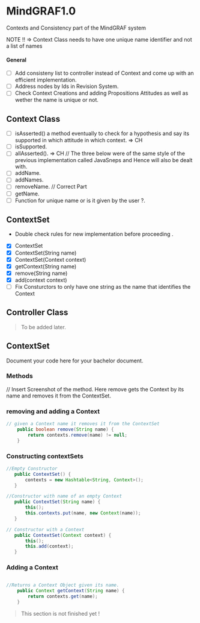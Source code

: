 # MindGRAF1.0 
Contexts and Consistency part of the MindGRAF system

NOTE !!
=> Context Class needs to have one unique name identifier and not a list of names

#### General 
- [ ] Add consisteny list to controller instead of Context and come up with an efficient implementation.
- [ ] Address nodes by Ids in Revision System.
- [ ] Check Context Creations and adding Propositions Attitudes as well as wether the name is unique or not.

## Context Class
- [ ] isAsserted() a method eventually to check for a hypothesis and say its supported in which attitude in which context. => CH
- [ ] isSupported. 
- [ ] allAsserted(). => CH
//  The three below were of the same style of the previous implementation called JavaSneps and Hence will also be dealt with.
- [ ] addName.
- [ ] addNames.
- [ ] removeName.
// Correct Part
- [ ] getName.
- [ ] Function for unique name or is it given by the user ?.

## ContextSet
- Double check rules for new implementation before proceeding .
- [x] ContextSet
- [x] ContextSet(String name)
- [x] ContextSet(Context context)
- [x] getContext(String name)
- [x] remove(String name)
- [x] add(context context)
- [ ] Fix Consturctors to only have one string as the name that identifies the Context

## Controller Class
> To be added later.

## ContextSet
Document your code here for your bachelor document.

### Methods

// Insert Screenshot of the method. 
Here remove gets the Context by its name and removes it from the ContextSet.

### removing and adding a Context
```java
// given a Context name it removes it from the ContextSet
    public boolean remove(String name) {
        return contexts.remove(name) != null;
    }
```
### Constructing  contextSets
 ``` java
//Empty Constructor
    public ContextSet() {
        contexts = new Hashtable<String, Context>();
    }

//Constructor with name of an empty Context
    public ContextSet(String name) {
        this();
        this.contexts.put(name, new Context(name));
    }

// Constructor with a Context
	public ContextSet(Context context) {
        this();
        this.add(context);
    }
```

### Adding a Context
```java

//Returns a Context Object given its name.
    public Context getContext(String name) {
        return contexts.get(name);
    }
```

> This section is not finished yet !